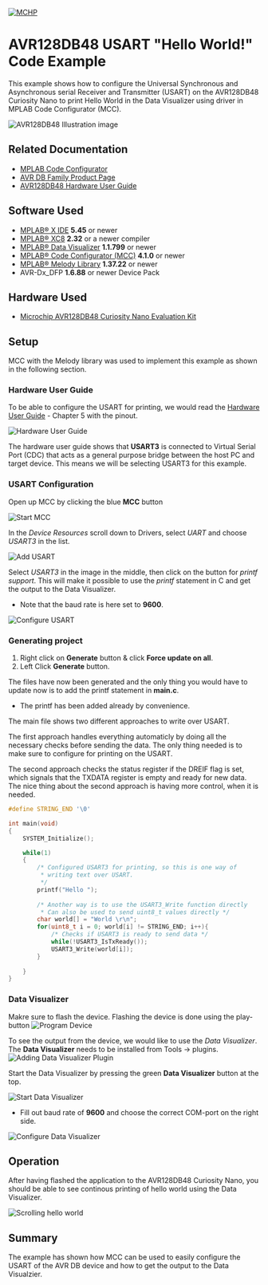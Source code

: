 <!-- Please do not change this logo with link -->
[![MCHP](images/microchip.png)](https://www.microchip.com)

# AVR128DB48 USART "Hello World!" Code Example

This example shows how to configure the Universal Synchronous and Asynchronous serial Receiver and Transmitter (USART) on the AVR128DB48 Curiosity Nano to print Hello World in the Data Visualizer using driver in MPLAB Code Configurator (MCC).

![AVR128DB48 Illustration image](images/avr128db48-min.png)

## Related Documentation

- [MPLAB Code Configurator](https://www.microchip.com/en-us/development-tools-tools-and-software/embedded-software-center/mplab-code-configurator)
- [AVR DB Family Product Page](https://www.microchip.com/en-us/products/microcontrollers-and-microprocessors/8-bit-mcus/avr-mcus/avr-db)
- [AVR128DB48 Hardware User Guide](https://www.microchip.com/DevelopmentTools/ProductDetails/PartNO/EV35L43A)

## Software Used

- [MPLAB® X IDE](http://www.microchip.com/mplab/mplab-x-ide) **5.45** or newer 
- [MPLAB® XC8](http://www.microchip.com/mplab/compilers) **2.32** or a newer compiler 
- [MPLAB® Data Visualizer](https://www.microchip.com/en-us/development-tools-tools-and-software/embedded-software-center/mplab-data-visualizer) **1.1.799** or newer
- [MPLAB® Code Configurator (MCC)](https://www.microchip.com/mplab/mplab-code-configurator) **4.1.0** or newer 
- [MPLAB® Melody Library](https://www.microchip.com/mplab/mplab-code-configurator) **1.37.22** or newer 
- AVR-Dx_DFP **1.6.88** or newer Device Pack

## Hardware Used

- [Microchip AVR128DB48 Curiosity Nano Evaluation Kit](https://www.microchip.com/DevelopmentTools/ProductDetails/PartNO/EV35L43A)
## Setup

MCC with the Melody library was used to implement this example as shown in the following section.

### Hardware User Guide

To be able to configure the USART for printing, we would read the [Hardware User Guide](https://www.microchip.com/DevelopmentTools/ProductDetails/PartNO/EV35L43A) - Chapter 5 with the pinout.

![Hardware User Guide](images/avrdb_pinout.png)

The hardware user guide shows that **USART3** is connected to Virtual Serial Port (CDC) that acts as a general purpose bridge between the host PC and target device. This means we will be selecting USART3 for this example.

### USART Configuration 

Open up MCC by clicking the blue **MCC** button

![Start MCC](images/mcc_selected.png)

In the *Device Resources* scroll down to Drivers, select *UART* and choose *USART3* in the list.

![Add USART](images/add-usart.gif)

Select *USART3* in the image in the middle, then click on the button for *printf support*. This will make it possible to use the *printf* statement in C and get the output to the Data Visualizer.

- Note that the baud rate is here set to **9600**.  

![Configure USART](images/configure-usart.gif)

### Generating project

1. Right click on **Generate** button & click **Force update on all**.
1. Left Click **Generate** button.

The files have now been generated and the only thing you would have to update now is to add the printf statement in **main.c**.
- The printf has been added already by convenience. 
  
The main file shows two different approaches to write over USART. 

The first approach handles everything automaticly by doing all the necessary checks before sending the data. The only thing needed is to make sure to configure for printing on the USART.

The second approach checks the status register if the DREIF flag is set, which signals that the TXDATA register is empty and ready for new data.
The nice thing about the second approach is having more control, when it is needed.

```c
#define STRING_END '\0'

int main(void)
{
    SYSTEM_Initialize();

    while(1)
    {
        /* Configured USART3 for printing, so this is one way of 
         * writing text over USART. 
         */
        printf("Hello ");
        
        /* Another way is to use the USART3_Write function directly
         * Can also be used to send uint8_t values directly */
        char world[] = "World \r\n";
        for(uint8_t i = 0; world[i] != STRING_END; i++){
            /* Checks if USART3 is ready to send data */
            while(!USART3_IsTxReady());
            USART3_Write(world[i]); 
        }
        
    }    
}
```

### Data Visualizer

Makre sure to flash the device. Flashing the device is done using the play-button
![Program Device](images/program_device.png)



To see the output from the device, we would like to use the *Data Visualizer*.  
The **Data Visualizer** needs to be installed from Tools -> plugins.
![Adding Data Visualizer Plugin](images/install_data_visualizer_plugin.gif)

Start the Data Visualizer by pressing the green **Data Visualizer** button at the top.

![Start Data Visualizer](images/data_visualizer_selected.png)


- Fill out baud rate of **9600** and choose the correct COM-port on the right side.  
  
![Configure Data Visualizer](images/simple_configure_data_visualizer.gif)
## Operation

After having flashed the application to the AVR128DB48 Curiosity Nano, you should be able to see continous printing of hello world using the Data Visualizer.   

![Scrolling hello world](images/scrolling-hello-world.gif)

## Summary

The example has shown how MCC can be used to easily configure the USART of the AVR DB device and how to get the output to the Data Visualzier.
